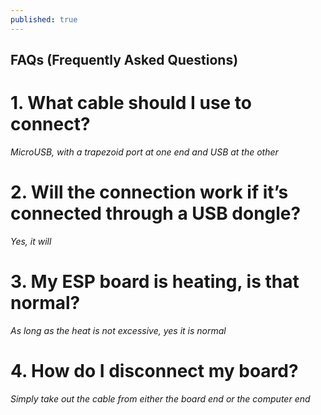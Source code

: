 ```yaml
---
published: true
---
```

## FAQs (Frequently Asked Questions)

# **1. What cable should I use to connect?**
_MicroUSB, with a trapezoid port at one end and USB at the other_
 
# **2. Will the connection work if it’s connected through a USB dongle?**
_Yes, it will_

# **3. My ESP board is heating, is that normal?**
_As long as the heat is not excessive, yes it is normal_

# **4. How do I disconnect my board?**
_Simply take out the cable from either the board end or the computer end_
